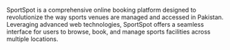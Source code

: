 SportSpot is a comprehensive online booking platform designed to revolutionize the way sports venues are managed and accessed in Pakistan. Leveraging advanced web technologies, SportSpot offers a seamless interface for users to browse, book, and manage sports facilities across multiple locations.

